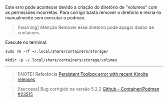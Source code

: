 Este erro pode acontecer devido a criação do diretório de "volumes" com as permissões incorretas. Para corrigir basta remover o diretório e recria-lo manualmente sem executar o podman.

> [!warning] Atenção
> Remover esse diretório pode apagar dados de containers.

Execute no terminal:
```shell
sudo rm -rf ~/.local/share/containers/storage/
```

```shell
mkdir -p ~/.local/share/containers/storage/volumes
```

---

> [!NOTE] Referência
> [Persistent Toolbox error with recent Kinoite releases](https://discussion.fedoraproject.org/t/persistent-toolbox-error-with-recent-kinoite-releases/98180/5)

> [!success] Bug corrigido na versão 5.2.2
> [Github - Container/Podman #23515](https://github.com/containers/podman/issues/23515)
